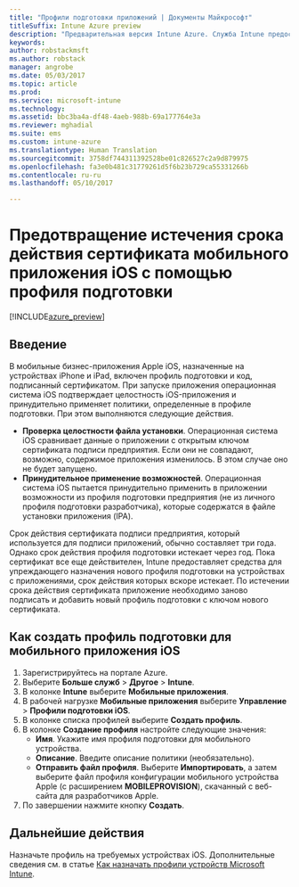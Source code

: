 ```yaml
---
title: "Профили подготовки приложений | Документы Майкрософт"
titleSuffix: Intune Azure preview
description: "Предварительная версия Intune Azure. Служба Intune предоставляет средства для упреждающего назначения нового профиля подготовки на устройствах с приложениями, срок действия которых вскоре истекает."
keywords: 
author: robstackmsft
ms.author: robstack
manager: angrobe
ms.date: 05/03/2017
ms.topic: article
ms.prod: 
ms.service: microsoft-intune
ms.technology: 
ms.assetid: bbc3ba4a-df48-4aeb-988b-69a177764e3a
ms.reviewer: mghadial
ms.suite: ems
ms.custom: intune-azure
ms.translationtype: Human Translation
ms.sourcegitcommit: 3758df744311392528be01c826527c2a9d879975
ms.openlocfilehash: fa3e0b481c31779261d5f6b23b729ca55331266b
ms.contentlocale: ru-ru
ms.lasthandoff: 05/10/2017

---
```


# <a name="use-ios-mobile-provisioning-profiles-to-prevent-your-apps-from-expiring"></a>Предотвращение истечения срока действия сертификата мобильного приложения iOS с помощью профиля подготовки

[!INCLUDE[azure_preview](../includes/azure_preview.md)]

## <a name="introduction"></a>Введение

В мобильные бизнес-приложения Apple iOS, назначенные на устройствах iPhone и iPad, включен профиль подготовки и код, подписанный сертификатом. При запуске приложения операционная система iOS подтверждает целостность iOS-приложения и принудительно применяет политики, определенные в профиле подготовки. При этом выполняются следующие действия.

- **Проверка целостности файла установки**. Операционная система iOS сравнивает данные о приложении с открытым ключом сертификата подписи предприятия. Если они не совпадают, возможно, содержимое приложения изменилось. В этом случае оно не будет запущено.
- **Принудительное применение возможностей**. Операционная система iOS пытается принудительно применить в приложении возможности из профиля подготовки предприятия (не из личного профиля подготовки разработчика), которые содержатся в файле установки приложения (IPA).


Срок действия сертификата подписи предприятия, который используется для подписи приложений, обычно составляет три года. Однако срок действия профиля подготовки истекает через год. Пока сертификат все еще действителен, Intune предоставляет средства для упреждающего назначения нового профиля подготовки на устройствах с приложениями, срок действия которых вскоре истекает.
По истечении срока действия сертификата приложение необходимо заново подписать и добавить новый профиль подготовки с ключом нового сертификата.


## <a name="how-to-create-an-ios-mobile-app-provisioning-profile"></a>Как создать профиль подготовки для мобильного приложения iOS

1. Зарегистрируйтесь на портале Azure.
2. Выберите **Больше служб** > **Другое** > **Intune**.
3. В колонке **Intune** выберите **Мобильные приложения**.
1.  В рабочей нагрузке **Мобильные приложения** выберите **Управление** > **Профили подготовки iOS**.
2.  В колонке списка профилей выберите **Создать профиль**.
3. В колонке **Создание профиля** настройте следующие значения:
    - **Имя**. Укажите имя профиля подготовки для мобильного устройства.
    - **Описание**. Введите описание политики (необязательно).
    - **Отправить файл профиля**. Выберите **Импортировать**, а затем выберите файл профиля конфигурации мобильного устройства Apple (с расширением **MOBILEPROVISION**), скачанный с веб-сайта для разработчиков Apple.
4. По завершении нажмите кнопку **Создать**.

## <a name="next-steps"></a>Дальнейшие действия

Назначьте профиль на требуемых устройствах iOS. Дополнительные сведения см. в статье [Как назначать профили устройств Microsoft Intune](../configure-devices/how-to-assign-device-profiles.md).

